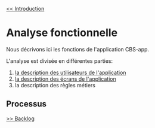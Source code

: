  [<< Introduction](1-0-introduction.md)
 
 
# Analyse fonctionnelle #

Nous décrivons ici les fonctions de l'application CBS-app.

L'analyse est divisée en différentes parties:
1. [la description des utilisateurs de l'application](./2-1-0-utilisateurs.md)
1. [la description des écrans de l'application](./2-2-0-écrans.md)
1. la description des règles métiers


## Processus ##





[>> Backlog](3-0-backlog.md)



